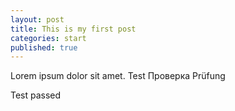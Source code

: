 ```yaml
---
layout: post
title: This is my first post
categories: start
published: true
---
```


Lorem ipsum dolor sit amet.
Test
Проверка
Prüfung

Test passed
